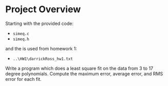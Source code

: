 # Project Overview

Starting with the provided code:
- `simeq.c`
- `simeq.h`

and the is used from homework 1:
- `..\HW1\darrickRoss_hw1.txt`

Write a program which does a least square fit on the data from 3 to 17 degree
polynomials. Compute the maximum error, average error, and RMS error for each fit.
